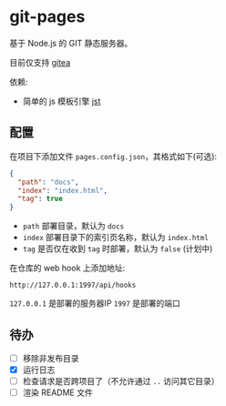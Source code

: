# git-pages

基于 Node.js 的 GIT 静态服务器。

目前仅支持 [gitea](https://gitea.io/)

依赖:

- 简单的 js 模板引擎 [jst](http://gitee.com/hyjiacan/jst.git)

## 配置

在项目下添加文件 `pages.config.json`，其格式如下(可选):

```json
{
  "path": "docs",
  "index": "index.html",
  "tag": true
}
```

- `path` 部署目录，默认为 `docs`
- `index` 部署目录下的索引页名称，默认为 `index.html`
- `tag` 是否仅在收到 `tag` 时部署，默认为 `false` (计划中)

在仓库的 web hook 上添加地址:

`http://127.0.0.1:1997/api/hooks`

`127.0.0.1` 是部署的服务器IP
`1997` 是部署的端口

## 待办

- [ ] 移除非发布目录
- [x] 运行日志
- [ ] 检查请求是否跨项目了（不允许通过 `..` 访问其它目录）
- [ ] 渲染 README 文件
